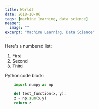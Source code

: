 ```yaml
---
title: World2
date: 2018-10-06
tags: [machine learning, data science]
header:
  image: ""
excerpt: "Machine Learning, Data Science"
---
```


Here's a numbered list:
1. First
2. Second
3. Third

Python code block:
```python
    import numpy as np
    
    def test_function(x, y):
    z = np.sum(x,y)
    return z
```
